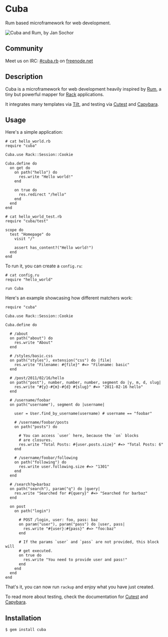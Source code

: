 Cuba
====

Rum based microframework for web development.

![Cuba and Rum, by Jan Sochor](http://farm3.static.flickr.com/2619/4032103097_8324c6fecf.jpg)

Community
---------

Meet us on IRC: [#cuba.rb](irc://chat.freenode.net/#cuba.rb) on [freenode.net](http://freenode.net/)

Description
-----------

Cuba is a microframework for web development heavily inspired by [Rum][rum],
a tiny but powerful mapper for [Rack][rack] applications.

It integrates many templates via [Tilt][tilt], and testing via
[Cutest][cutest] and [Capybara][capybara].

[rum]: http://github.com/chneukirchen/rum
[rack]: http://github.com/chneukirchen/rack
[tilt]: http://github.com/rtomayko/tilt
[cutest]: http://github.com/djanowski/cutest
[capybara]: http://github.com/jnicklas/capybara

Usage
-----

Here's a simple application:

    # cat hello_world.rb
    require "cuba"

    Cuba.use Rack::Session::Cookie

    Cuba.define do
      on get do
        on path("hello") do
          res.write "Hello world!"
        end

        on true do
          res.redirect "/hello"
        end
      end
    end

    # cat hello_world_test.rb
    require "cuba/test"

    scope do
      test "Homepage" do
        visit "/"

        assert has_content?("Hello world!")
      end
    end

To run it, you can create a `config.ru`:

    # cat config.ru
    require "hello_world"

    run Cuba

Here's an example showcasing how different matchers work:

    require "cuba"

    Cuba.use Rack::Session::Cookie

    Cuba.define do

      # /about
      on path("about") do
        res.write "About"
      end

      # /styles/basic.css
      on path("styles"), extension("css") do |file|
        res.write "Filename: #{file}" #=> "Filename: basic"
      end

      # /post/2011/02/16/hello
      on path("post"), number, number, number, segment do |y, m, d, slug|
        res.write "#{y}-#{m}-#{d} #{slug}" #=> "2011-02-16 hello"
      end

      # /username/foobar
      on path("username"), segment do |username|

        user = User.find_by_username(username) # username == "foobar"

        # /username/foobar/posts
        on path("posts") do

          # You can access `user` here, because the `on` blocks
          # are closures.
          res.write "Total Posts: #{user.posts.size}" #=> "Total Posts: 6"
        end

        # /username/foobar/following
        on path("following") do
          res.write user.following.size #=> "1301"
        end
      end

      # /search?q=barbaz
      on path("search"), param("q") do |query|
        res.write "Searched for #{query}" #=> "Searched for barbaz"
      end

      on post
        on path("login")

          # POST /login, user: foo, pass: baz
          on param("user"), param("pass") do |user, pass|
            res.write "#{user}:#{pass}" #=> "foo:baz"
          end

          # If the params `user` and `pass` are not provided, this block will
          # get executed.
          on true do
            res.write "You need to provide user and pass!"
          end
        end
      end
    end


That's it, you can now run `rackup` and enjoy what you have just created.

To read more about testing, check the documentation for [Cutest][cutest] and
[Capybara][capybara].

Installation
------------

    $ gem install cuba
